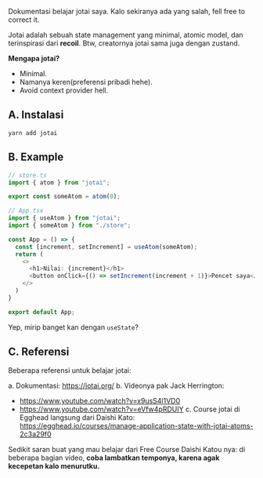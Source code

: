 Dokumentasi belajar jotai saya. Kalo sekiranya ada yang salah, fell free to correct it. 

Jotai adalah sebuah state management yang minimal, atomic model, dan terinspirasi dari **recoil**. Btw, creatornya jotai sama juga dengan zustand. 

**Mengapa jotai?** 

- Minimal. 
- Namanya keren(preferensi pribadi hehe). 
- Avoid context provider hell. 

## A. Instalasi 

```
yarn add jotai
```

## B. Example

```typescript
// store.ts 
import { atom } from "jotai"; 

export const someAtom = atom(0); 
```

```typescript
// App.tsx 
import { useAtom } from "jotai"; 
import { someAtom } from "./store"; 

const App = () => {
  const [increment, setIncrement] = useAtom(someAtom); 
  return (
    <>
      <h1>Nilai: {increment}</h1>
      <button onClick={() => setIncrement(increment + 1)}>Pencet saya</button> 
    </>
  )
}

export default App; 
```

Yep, mirip banget kan dengan `useState`?

## C. Referensi

Beberapa referensi untuk belajar jotai: 

a. Dokumentasi: https://jotai.org/
b. Videonya pak Jack Herrington: 
   - https://www.youtube.com/watch?v=x9usS4l1VD0 
   - https://www.youtube.com/watch?v=eVfw4pRDUIY
c. Course jotai di Egghead langsung dari Daishi Kato: https://egghead.io/courses/manage-application-state-with-jotai-atoms-2c3a29f0 

Sedikit saran buat yang mau belajar dari Free Course Daishi Katou nya: di beberapa bagian video, **coba lambatkan temponya, karena agak kecepetan kalo menurutku.**
